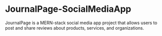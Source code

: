 # JournalPage-SocialMediaApp
JournalPage is a MERN-stack social media app project that allows users to post and share reviews about products, services, and organizations. 
